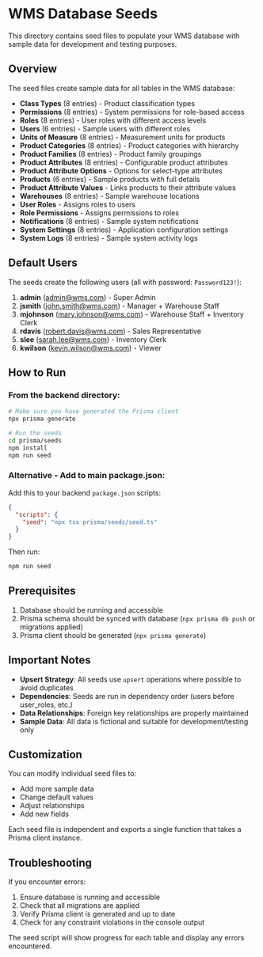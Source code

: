 # WMS Database Seeds

This directory contains seed files to populate your WMS database with sample data for development and testing purposes.

## Overview

The seed files create sample data for all tables in the WMS database:

- **Class Types** (8 entries) - Product classification types
- **Permissions** (8 entries) - System permissions for role-based access
- **Roles** (8 entries) - User roles with different access levels
- **Users** (6 entries) - Sample users with different roles
- **Units of Measure** (8 entries) - Measurement units for products
- **Product Categories** (8 entries) - Product categories with hierarchy
- **Product Families** (8 entries) - Product family groupings
- **Product Attributes** (8 entries) - Configurable product attributes
- **Product Attribute Options** - Options for select-type attributes
- **Products** (6 entries) - Sample products with full details
- **Product Attribute Values** - Links products to their attribute values
- **Warehouses** (8 entries) - Sample warehouse locations
- **User Roles** - Assigns roles to users
- **Role Permissions** - Assigns permissions to roles
- **Notifications** (8 entries) - Sample system notifications
- **System Settings** (8 entries) - Application configuration settings
- **System Logs** (8 entries) - Sample system activity logs

## Default Users

The seeds create the following users (all with password: `Password123!`):

1. **admin** (admin@wms.com) - Super Admin
2. **jsmith** (john.smith@wms.com) - Manager + Warehouse Staff
3. **mjohnson** (mary.johnson@wms.com) - Warehouse Staff + Inventory Clerk
4. **rdavis** (robert.davis@wms.com) - Sales Representative
5. **slee** (sarah.lee@wms.com) - Inventory Clerk
6. **kwilson** (kevin.wilson@wms.com) - Viewer

## How to Run

### From the backend directory:

```bash
# Make sure you have generated the Prisma client
npx prisma generate

# Run the seeds
cd prisma/seeds
npm install
npm run seed
```

### Alternative - Add to main package.json:

Add this to your backend `package.json` scripts:

```json
{
  "scripts": {
    "seed": "npx tsx prisma/seeds/seed.ts"
  }
}
```

Then run:
```bash
npm run seed
```

## Prerequisites

1. Database should be running and accessible
2. Prisma schema should be synced with database (`npx prisma db push` or migrations applied)
3. Prisma client should be generated (`npx prisma generate`)

## Important Notes

- **Upsert Strategy**: All seeds use `upsert` operations where possible to avoid duplicates
- **Dependencies**: Seeds are run in dependency order (users before user_roles, etc.)
- **Data Relationships**: Foreign key relationships are properly maintained
- **Sample Data**: All data is fictional and suitable for development/testing only

## Customization

You can modify individual seed files to:
- Add more sample data
- Change default values
- Adjust relationships
- Add new fields

Each seed file is independent and exports a single function that takes a Prisma client instance.

## Troubleshooting

If you encounter errors:

1. Ensure database is running and accessible
2. Check that all migrations are applied
3. Verify Prisma client is generated and up to date
4. Check for any constraint violations in the console output

The seed script will show progress for each table and display any errors encountered.
